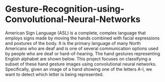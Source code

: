 # Gesture-Recognition-using-Convolutional-Neural-Networks
American Sign Language (ASL) is a complete, complex language that employs signs made by moving the hands combined with facial expressions and postures of the body. It is the primary language of many North Americans who are deaf and is one of several communication options used by people who are deaf or hard-of-hearing. The hand gestures representing English alphabet are shown below. This project focuses on classifying a subset of these hand gesture images using convolutional neural networks. Specifically, given an image of a hand showing one of the letters A-I, we want to detect which letter is being represented.
